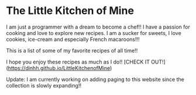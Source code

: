 
The Little Kitchen of Mine
========= 

I am just a programmer with a dream to become a chef!! I have a passion for cooking and love to explore new recipes. I am a sucker for sweets, I love cookies, ice-cream and especially French macaroons!!! 

This is a list of some of my favorite recipes of all time!!

I hope you enjoy these recipes as much as I do!!
[CHECK IT OUT!] (https://dinhh.github.io/LittleKitchenofMine)

Update:
	I am currently working on adding paging to this website since the collection is slowly expanding!!


